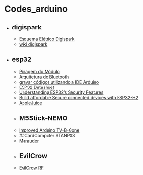 # Codes_arduino



- ## digispark
  - [Esquema Elétrico Digispark](https://d229kd5ey79jzj.cloudfront.net/1016/DigisparkSchematic.pdf)
  - [wiki digispark]([wiki/digispark](https://digistump.com/wiki/digispark)https://digistump.com/wiki/digispark)
- ## esp32
  - [Pinagem do Módulo](https://d229kd5ey79jzj.cloudfront.net/1013/ESP32-Pinout.jpg)
  - [Arquitetura do Bluetooth](https://d229kd5ey79jzj.cloudfront.net/1013/esp32_bluetooth_architecture_en.pdf)
  - [gravar códigos utilizando a IDE Arduino](https://github.com/espressif/arduino-esp32#installation-instructions)
  - [ESP32 Datasheet](https://d229kd5ey79jzj.cloudfront.net/1013/esp32_datasheet_en.pdf)
  - [Understanding ESP32’s Security Features](https://blog.espressif.com/understanding-esp32s-security-features-14483e465724)
  - [Build affordable Secure connected devices with ESP32-H2](https://blog.espressif.com/build-affordable-secure-connected-devices-with-esp32-h2-b8d542df8cb4)
  - [AppleJuice](https://github.com/ECTO-1A/AppleJuice)
  - ## M5Stick-NEMO
  - [Improved Arduino TV-B-Gone](https://www.righto.com/2010/11/improved-arduino-tv-b-gone.html)
  - ##CardComputer STANPS3
  - [Marauder](https://github.com/marivaaldo/ESP32Marauder)
  - ## EvilCrow
  - [EvilCrow RF](https://github.com/joelsernamoreno/EvilCrow-RF)
